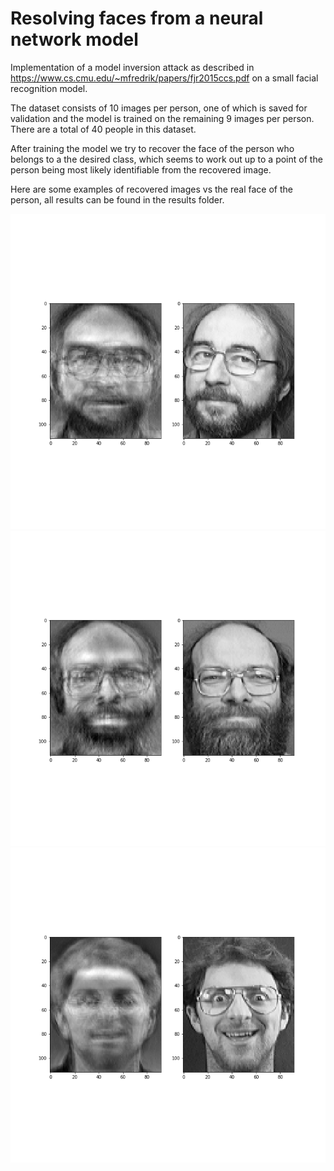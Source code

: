 # Resolving faces from a neural network model
Implementation of a model inversion attack as described in https://www.cs.cmu.edu/~mfredrik/papers/fjr2015ccs.pdf on a small facial recognition model.

The dataset consists of 10 images per person, one of which is saved for validation and the model is trained on the remaining 9 images per person. There are a total of 40 people in this dataset.

After training the model we try to recover the face of the person who belongs to a the desired class, which seems to work out up to a point of the person being most likely identifiable from the recovered image.

Here are some examples of recovered images vs the real face of the person, all results can be found in the results folder.

![images for class 28](https://raw.githubusercontent.com/Djiffit/face-decoding-with-model-inversion/master/results/class%20s28.png)
![images for class 37](https://raw.githubusercontent.com/Djiffit/face-decoding-with-model-inversion/master/results/class%20s37.png)
![images for class 7](https://raw.githubusercontent.com/Djiffit/face-decoding-with-model-inversion/master/results/class%20s7.png)
